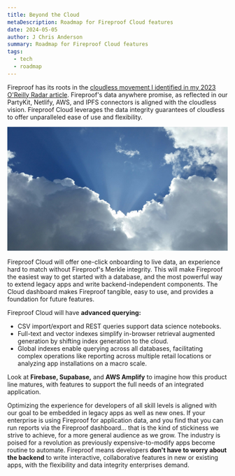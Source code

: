 ```yaml
---
title: Beyond the Cloud
metaDescription: Roadmap for Fireproof Cloud features
date: 2024-05-05
author: J Chris Anderson
summary: Roadmap for Fireproof Cloud features
tags:
  - tech
  - roadmap
---
```


Fireproof has its roots in the [cloudless movement I identified in my 2023 O'Reilly Radar article](https://www.oreilly.com/radar/the-paradigm-shift-to-cloudless-computing/). Fireproof's data anywhere promise, as reflected in our PartyKit, Netlify, AWS, and IPFS connectors is aligned with the cloudless vision. Fireproof Cloud leverages the data integrity guarantees of cloudless to offer unparalleled ease of use and flexibility.

![Clouds](/static/img/clouds.jpg)

Fireproof Cloud will offer one-click onboarding to live data, an experience hard to match without Fireproof's Merkle integrity. This will make Fireproof the easiest way to get started with a database, and the most powerful way to extend legacy apps and write backend-independent components. The Cloud dashboard makes Fireproof tangible, easy to use, and provides a foundation for future features.

Fireproof Cloud will have **advanced querying:** 

- CSV import/export and REST queries support data science notebooks. 
- Full-text and vector indexes simplify in-browser retrieval augmented generation by shifting index generation to the cloud. 
- Global indexes enable querying across all databases, facilitating complex operations like reporting across multiple retail locations or analyzing app installations on a macro scale.

Look at **Firebase, Supabase,** and **AWS Amplify** to imagine how this product line matures, with features to support the full needs of an integrated application.

Optimizing the experience for developers of all skill levels is aligned with our goal to be embedded in legacy apps as well as new ones. If your enterprise is using Fireproof for application data, and you find that you can run reports via the Fireproof dashboard... that is the kind of stickiness we strive to achieve, for a more general audience as we grow. The industry is poised for a revolution as previously expensive-to-modify apps become routine to automate. Fireproof means developers **don't have to worry about the backend** to write interactive, collaborative features in new or existing apps, with the flexibility and data integrity enterprises demand.
